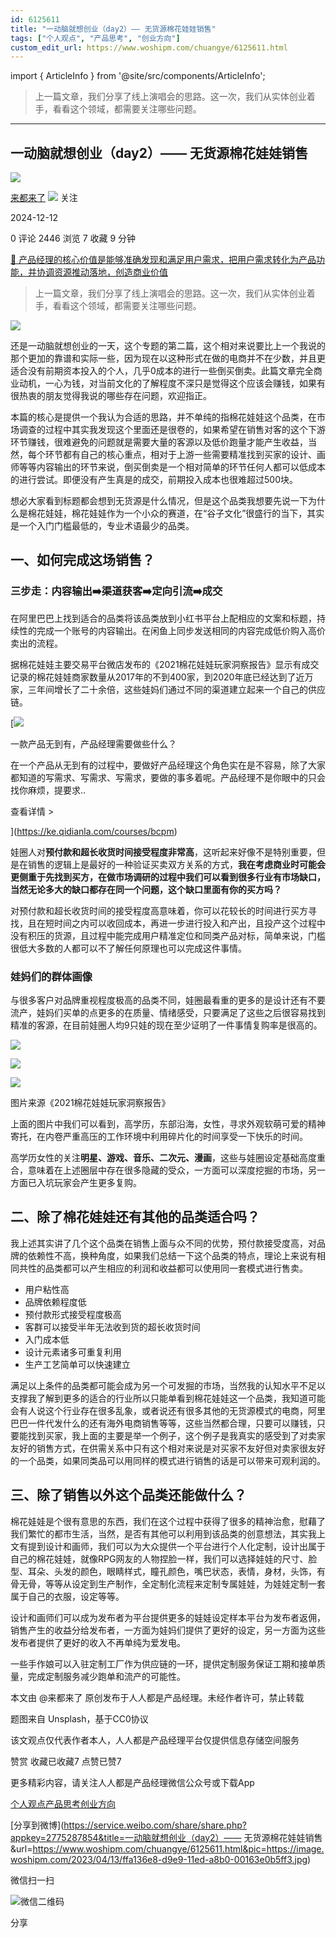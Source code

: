 ```yaml
---
id: 6125611
title: "一动脑就想创业（day2）—— 无货源棉花娃娃销售"
tags: ["个人观点", "产品思考", "创业方向"]
custom_edit_url: https://www.woshipm.com/chuangye/6125611.html
---
```

import { ArticleInfo } from '@site/src/components/ArticleInfo';

<ArticleInfo
    author="来都来了"
    authorLink="https://www.woshipm.com/u/1384094"
    published="2024-12-12"
    views={2446}
    comments={0}
    collects={7}
/>

> 上一篇文章，我们分享了线上演唱会的思路。这一次，我们从实体创业着手，看看这个领域，都需要关注哪些问题。

---

## 一动脑就想创业（day2）—— 无货源棉花娃娃销售

[![](https://static.woshipm.com/view/woshipm_api_def_20230817110256_4808.png?imageView2/1/w/72/h/72/q/100)](https://www.woshipm.com/u/1384094)

[来都来了](https://www.woshipm.com/u/1384094) ![](https://static.woshipm.com/tag/1101_1@2x.png) 关注

2024-12-12

0 评论 2446 浏览 7 收藏 9 分钟

[🔗 产品经理的核心价值是能够准确发现和满足用户需求，把用户需求转化为产品功能，并协调资源推动落地，创造商业价值](https://ke.qidianla.com/courses/90pm)

> 上一篇文章，我们分享了线上演唱会的思路。这一次，我们从实体创业着手，看看这个领域，都需要关注哪些问题。

![](https://image.woshipm.com/2023/04/13/ffa136e8-d9e9-11ed-a8b0-00163e0b5ff3.jpg)

还是一动脑就想创业的一天，这个专题的第二篇，这个相对来说要比上一个我说的那个更加的靠谱和实际一些，因为现在以这种形式在做的电商并不在少数，并且更适合没有前期资本投入的个人，几乎0成本的进行一些倒买倒卖。此篇文章完全商业动机，一心为钱，对当前文化的了解程度不深只是觉得这个应该会赚钱，如果有很热衷的朋友觉得我说的哪些存在问题，欢迎指正。

本篇的核心是提供一个我认为合适的思路，并不单纯的指棉花娃娃这个品类，在市场调查的过程中其实我发现这个里面还是很卷的，如果希望在销售对客的这个下游环节赚钱，很难避免的问题就是需要大量的客源以及低价跑量才能产生收益，当然，每个环节都有自己的核心重点，相对于上游一些需要精准找到买家的设计、画师等等内容输出的环节来说，倒买倒卖是一个相对简单的环节任何人都可以低成本的进行尝试。即便没有产生真是的成交，前期投入成本也很难超过500块。

想必大家看到标题都会想到无货源是什么情况，但是这个品类我想要先说一下为什么是棉花娃娃，棉花娃娃作为一个小众的赛道，在“谷子文化”很盛行的当下，其实是一个入门门槛最低的，专业术语最少的品类。

## 一、如何完成这场销售？

### 三步走：内容输出➡️渠道获客➡️定向引流➡️成交

在阿里巴巴上找到适合的品类将该品类放到小红书平台上配相应的文案和标题，持续性的完成一个账号的内容输出。在闲鱼上同步发送相同的内容完成低价购入高价卖出的流程。

据棉花娃娃主要交易平台微店发布的《2021棉花娃娃玩家洞察报告》显示有成交记录的棉花娃娃商家数量从2017年的不到400家，到2020年底已经达到了近万家，三年间增长了二十余倍，这些娃妈们通过不同的渠道建立起来一个自己的供应链。

[![](https://image.woshipm.com/2023/08/02/58dc678c-30e3-11ee-88e7-00163e0b5ff3.png)

一款产品无到有，产品经理需要做些什么？

在一个产品从无到有的过程中，要做好产品经理这个角色实在是不容易，除了大家都知道的写需求、写需求、写需求，要做的事多着呢。产品经理不是你眼中的只会找你麻烦，提要求..

查看详情 >

](https://ke.qidianla.com/courses/bcpm)

娃圈人对**预付款和超长收货时间接受程度非常高**，这听起来好像不是特别重要，但是在销售的逻辑上是最好的一种验证买卖双方关系的方式，**我在考虑商业时可能会更侧重于先找到买方，在做市场调研的过程中我们可以看到很多行业有市场缺口，当然无论多大的缺口都存在同一个问题，这个缺口里面有你的买方吗？**

对预付款和超长收货时间的接受程度高意味着，你可以花较长的时间进行买方寻找，且在短时间之内可以收回成本，再进一步进行投入和产出，且投产这个过程中没有积压的货源，且过程中能完成用户精准定位和同类产品对标，简单来说，门槛很低大多数的人都可以不了解任何原理也可以完成这件事情。

### 娃妈们的群体画像

与很多客户对品牌重视程度极高的品类不同，娃圈最看重的更多的是设计还有不要流产，娃妈们买单的点更多的在质量、情绪感受，只要满足了这些之后很容易找到精准的客源，在目前娃圈人均9只娃的现在至少证明了一件事情复购率是很高的。

![](https://image.woshipm.com/2024/12/11/5b7e9de6-b771-11ef-bd48-00163e09d72f.png)

![](https://image.woshipm.com/2024/12/11/61520dde-b771-11ef-abf9-00163e1bca14.png)

![](https://image.woshipm.com/2024/12/11/657ea296-b771-11ef-bd48-00163e09d72f.png)

图片来源《2021棉花娃娃玩家洞察报告》

上面的图片中我们可以看到，高学历，东部沿海，女性，寻求外观软萌可爱的精神寄托，在内卷严重高压的工作环境中利用碎片化的时间享受一下快乐的时间。

高学历女性的关注**明星、游戏、音乐、二次元、漫画**，这些与娃圈设定基础高度重合，意味着在上述圈层中存在很多隐藏的受众，一方面可以深度挖掘的市场，另一方面已入坑玩家会产生更多复购。

## 二、除了棉花娃娃还有其他的品类适合吗？

我上述其实讲了几个这个品类在销售上面与众不同的优势，预付款接受度高，对品牌的依赖性不高，换种角度，如果我们总结一下这个品类的特点，理论上来说有相同共性的品类都可以产生相应的利润和收益都可以使用同一套模式进行售卖。

*   用户粘性高
*   品牌依赖程度低
*   预付款形式接受程度极高
*   客群可以接受半年无法收到货的超长收货时间
*   入门成本低
*   设计元素诸多可重复利用
*   生产工艺简单可以快速建立

满足以上条件的品类都可能会成为另一个可发掘的市场，当然我的认知水平不足以支撑我了解到更多的适合的行业所以只能单看到棉花娃娃这一个品类，我知道可能会有人说这个行业存在很多乱象，或者说还有很多其他的无货源模式的电商，阿里巴巴一件代发什么的还有海外电商销售等等，这些当然都合理，只要可以赚钱，只要能找到买家，我上面的主要是举一个例子，这个例子是我真实的感受到了对卖家友好的销售方式，在供需关系中只有这个相对来说是对买家不友好但对卖家很友好的一个品类，如果同类品可以用同样的模式进行销售的话是可以带来可观利润的。

## 三、除了销售以外这个品类还能做什么？

棉花娃娃是个很有意思的东西，我们在这个过程中获得了很多的精神治愈，慰藉了我们繁忙的都市生活，当然，是否有其他可以利用到该品类的创意想法，其实我上文有提到设计和画师，我们可以为大众提供一个平台进行个人化定制，设计出属于自己的棉花娃娃，就像RPG网友的人物捏脸一样，我们可以选择娃娃的尺寸、脸型、耳朵、头发的颜色，眼睛样式，瞳孔颜色，嘴巴状态，表情，身材，头饰，有骨无骨，等等从设定到生产制作，全定制化流程来定制专属娃娃，为娃娃定制一套属于自己的衣服，设定等等。

设计和画师们可以成为发布者为平台提供更多的娃娃设定样本平台为发布者返佣，销售产生的收益分给发布者，一方面为娃妈们提供了更好的设定，另一方面为这些发布者提供了更好的收入不再单纯为爱发电。

一些手作娘可以入驻定制工厂作为供应链的一环，提供定制服务保证工期和接单质量，完成定制服务减少跑单和流产的可能性。

本文由 @来都来了 原创发布于人人都是产品经理。未经作者许可，禁止转载

题图来自 Unsplash，基于CC0协议

该文观点仅代表作者本人，人人都是产品经理平台仅提供信息存储空间服务

赞赏 收藏已收藏7 点赞已赞7

更多精彩内容，请关注人人都是产品经理微信公众号或下载App

[个人观点](https://www.woshipm.com/tag/%e4%b8%aa%e4%ba%ba%e8%a7%82%e7%82%b9)[产品思考](https://www.woshipm.com/tag/%e4%ba%a7%e5%93%81%e6%80%9d%e8%80%83)[创业方向](https://www.woshipm.com/tag/%e5%88%9b%e4%b8%9a%e6%96%b9%e5%90%91)

[分享到微博](https://service.weibo.com/share/share.php?appkey=2775287854&title=一动脑就想创业（day2）—— 无货源棉花娃娃销售&url=https://www.woshipm.com/chuangye/6125611.html&pic=https://image.woshipm.com/2023/04/13/ffa136e8-d9e9-11ed-a8b0-00163e0b5ff3.jpg)

微信扫一扫

![微信二维码](https://api.pwmqr.com/qrcode/create/?url=https://www.woshipm.com/chuangye/6125611.html)

分享